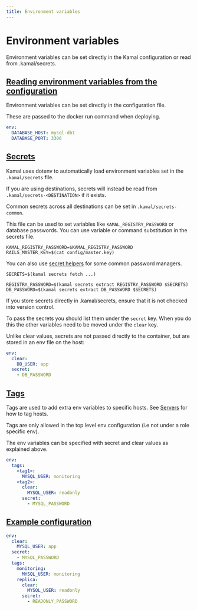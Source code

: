 ```yaml
---
title: Environment variables
---
```


# Environment variables

Environment variables can be set directly in the Kamal configuration or read from .kamal/secrets.

## [Reading environment variables from the configuration](#reading-environment-variables-from-the-configuration)

Environment variables can be set directly in the configuration file.

These are passed to the docker run command when deploying.

```yaml
env:
  DATABASE_HOST: mysql-db1
  DATABASE_PORT: 3306
```

## [Secrets](#secrets)

Kamal uses dotenv to automatically load environment variables set in the `.kamal/secrets` file.

If you are using destinations, secrets will instead be read from `.kamal/secrets-<DESTINATION>` if it exists.

Common secrets across all destinations can be set in `.kamal/secrets-common`.

This file can be used to set variables like `KAMAL_REGISTRY_PASSWORD` or database passwords. You can use variable or command substitution in the secrets file.

```
KAMAL_REGISTRY_PASSWORD=$KAMAL_REGISTRY_PASSWORD
RAILS_MASTER_KEY=$(cat config/master.key)
```

You can also use [secret helpers](../commands/secrets) for some common password managers.

```
SECRETS=$(kamal secrets fetch ...)

REGISTRY_PASSWORD=$(kamal secrets extract REGISTRY_PASSWORD $SECRETS)
DB_PASSWORD=$(kamal secrets extract DB_PASSWORD $SECRETS)
```

If you store secrets directly in .kamal/secrets, ensure that it is not checked into version control.

To pass the secrets you should list them under the `secret` key. When you do this the other variables need to be moved under the `clear` key.

Unlike clear values, secrets are not passed directly to the container, but are stored in an env file on the host:

```yaml
env:
  clear:
    DB_USER: app
  secret:
    - DB_PASSWORD
```

## [Tags](#tags)

Tags are used to add extra env variables to specific hosts. See [Servers](../servers) for how to tag hosts.

Tags are only allowed in the top level env configuration (i.e not under a role specific env).

The env variables can be specified with secret and clear values as explained above.

```yaml
env:
  tags:
    <tag1>:
      MYSQL_USER: monitoring
    <tag2>:
      clear:
        MYSQL_USER: readonly
      secret:
        - MYSQL_PASSWORD
```

## [Example configuration](#example-configuration)

```yaml
env:
  clear:
    MYSQL_USER: app
  secret:
    - MYSQL_PASSWORD
  tags:
    monitoring:
      MYSQL_USER: monitoring
    replica:
      clear:
        MYSQL_USER: readonly
      secret:
        - READONLY_PASSWORD
```

